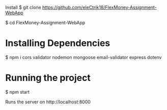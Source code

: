 Install
$ git clone https://github.com/eleCtrik18/FlexMoney-Assignment-WebApp

$ cd FlexMoney-Assignment-WebApp

# Installing Dependencies
$ npm i cors validator nodemon mongoose email-validator express dotenv

# Running the project
$ npm start


Runs the server on http://localhost:8000
